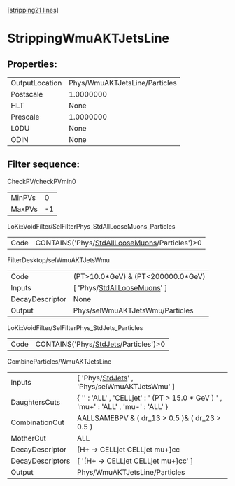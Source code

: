 [[stripping21 lines]](./stripping21-index)

# StrippingWmuAKTJetsLine

## Properties:

|                |                               |
|----------------|-------------------------------|
| OutputLocation | Phys/WmuAKTJetsLine/Particles |
| Postscale      | 1.0000000                     |
| HLT            | None                          |
| Prescale       | 1.0000000                     |
| L0DU           | None                          |
| ODIN           | None                          |

## Filter sequence:

CheckPV/checkPVmin0

|        |     |
|--------|-----|
| MinPVs | 0   |
| MaxPVs | -1  |

LoKi::VoidFilter/SelFilterPhys_StdAllLooseMuons_Particles

|      |                                                                                                  |
|------|--------------------------------------------------------------------------------------------------|
| Code | CONTAINS('Phys/[StdAllLooseMuons](./stripping21-commonparticles-stdallloosemuons)/Particles')\>0 |

FilterDesktop/selWmuAKTJetsWmu

|                 |                                                                                 |
|-----------------|---------------------------------------------------------------------------------|
| Code            | (PT\>10.0\*GeV) & (PT\<200000.0\*GeV)                                           |
| Inputs          | [ 'Phys/[StdAllLooseMuons](./stripping21-commonparticles-stdallloosemuons)' ] |
| DecayDescriptor | None                                                                            |
| Output          | Phys/selWmuAKTJetsWmu/Particles                                                 |

LoKi::VoidFilter/SelFilterPhys_StdJets_Particles

|      |                                                                                |
|------|--------------------------------------------------------------------------------|
| Code | CONTAINS('Phys/[StdJets](./stripping21-commonparticles-stdjets)/Particles')\>0 |

CombineParticles/WmuAKTJetsLine

|                  |                                                                                         |
|------------------|-----------------------------------------------------------------------------------------|
| Inputs           | [ 'Phys/[StdJets](./stripping21-commonparticles-stdjets)' , 'Phys/selWmuAKTJetsWmu' ] |
| DaughtersCuts    | { '' : 'ALL' , 'CELLjet' : ' (PT \> 15.0 \* GeV ) ' , 'mu+' : 'ALL' , 'mu-' : 'ALL' }   |
| CombinationCut   | AALLSAMEBPV & ( dr_13 \> 0.5 )& ( dr_23 \> 0.5 )                                        |
| MotherCut        | ALL                                                                                     |
| DecayDescriptor  | [H+ -\> CELLjet CELLjet mu+]cc                                                        |
| DecayDescriptors | [ '[H+ -\> CELLjet CELLjet mu+]cc' ]                                                |
| Output           | Phys/WmuAKTJetsLine/Particles                                                           |
